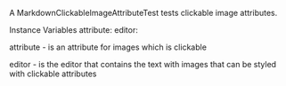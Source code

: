 A MarkdownClickableImageAttributeTest tests clickable image attributes.

Instance Variables
	attribute:		<MarkdownClickableImageAttribute>
	editor:			<MarkdownEditor>

attribute
	- is an attribute for images which is clickable

editor
	- is the editor that contains the text with images that can be styled with clickable attributes
